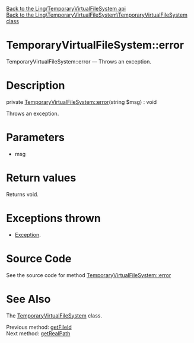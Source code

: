 [Back to the Ling/TemporaryVirtualFileSystem api](https://github.com/lingtalfi/TemporaryVirtualFileSystem/blob/master/doc/api/Ling/TemporaryVirtualFileSystem.md)<br>
[Back to the Ling\TemporaryVirtualFileSystem\TemporaryVirtualFileSystem class](https://github.com/lingtalfi/TemporaryVirtualFileSystem/blob/master/doc/api/Ling/TemporaryVirtualFileSystem/TemporaryVirtualFileSystem.md)


TemporaryVirtualFileSystem::error
================



TemporaryVirtualFileSystem::error — Throws an exception.




Description
================


private [TemporaryVirtualFileSystem::error](https://github.com/lingtalfi/TemporaryVirtualFileSystem/blob/master/doc/api/Ling/TemporaryVirtualFileSystem/TemporaryVirtualFileSystem/error.md)(string $msg) : void




Throws an exception.




Parameters
================


- msg

    


Return values
================

Returns void.


Exceptions thrown
================

- [Exception](http://php.net/manual/en/class.exception.php).&nbsp;







Source Code
===========
See the source code for method [TemporaryVirtualFileSystem::error](https://github.com/lingtalfi/TemporaryVirtualFileSystem/blob/master/TemporaryVirtualFileSystem.php#L448-L451)


See Also
================

The [TemporaryVirtualFileSystem](https://github.com/lingtalfi/TemporaryVirtualFileSystem/blob/master/doc/api/Ling/TemporaryVirtualFileSystem/TemporaryVirtualFileSystem.md) class.

Previous method: [getFileId](https://github.com/lingtalfi/TemporaryVirtualFileSystem/blob/master/doc/api/Ling/TemporaryVirtualFileSystem/TemporaryVirtualFileSystem/getFileId.md)<br>Next method: [getRealPath](https://github.com/lingtalfi/TemporaryVirtualFileSystem/blob/master/doc/api/Ling/TemporaryVirtualFileSystem/TemporaryVirtualFileSystem/getRealPath.md)<br>

